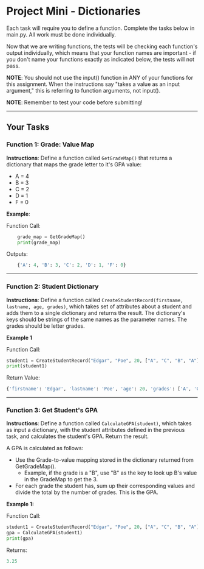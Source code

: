 # Project Mini - Dictionaries

Each task will require you to define a function. Complete the tasks below in main.py. All work must be done individually.

Now that we are writing functions, the tests will be checking each function's output individually, which means that your function names are important - if you don't name your functions exactly as indicated below, the tests will not pass.

**NOTE**: You should not use the input() function in ANY of your functions for this assignment. When the instructions say "takes a value as an input argument," this is referring to function arguments, not input().

**NOTE**: Remember to test your code before submitting!

---
## **Your Tasks**

### **Function 1: Grade: Value Map**

**Instructions**: Define a function called `GetGradeMap()` that returns a dictionary that maps the grade letter to it's GPA value:

* A = 4
* B = 3
* C = 2
* D = 1
* F = 0

**Example**:

Function Call:

```py
    grade_map = GetGradeMap()
    print(grade_map)
```

Outputs:
```py
    {'A': 4, 'B': 3, 'C': 2, 'D': 1, 'F': 0}
```
---
### **Function 2: Student Dictionary**

**Instructions**: Define a function called `CreateStudentRecord(firstname, lastname, age, grades)`, which takes set of attributes about a student and adds them to a single dictionary and returns the result. The dictionary's keys should be strings of the same names as the parameter names. The grades should be letter grades.

**Example 1**

Function Call:
```py
student1 = CreateStudentRecord("Edgar", "Poe", 20, ["A", "C", "B", "A"])
print(student1)
```
Return Value:
```py
{'firstname': 'Edgar', 'lastname': 'Poe', 'age': 20, 'grades': ['A', 'C', 'B', 'A']}
```
---
### **Function 3: Get Student's GPA**

**Instructions**: Define a function called `CalculateGPA(student)`, which takes as input a dictionary, with the student attributes defined in the previous task, and calculates the student's GPA. Return the result.

A GPA is calculated as follows:

* Use the Grade-to-value mapping stored in the dictionary returned from GetGradeMap().
    * Example, if the grade is a "B", use "B" as the key to look up B's value in the GradeMap to get the 3.
* For each grade the student has, sum up their corresponding values and divide the total by the number of grades. This is the GPA.

**Example 1:**

Function Call:
```py
student1 = CreateStudentRecord("Edgar", "Poe", 20, ["A", "C", "B", "A"])
gpa = CalculateGPA(student1)
print(gpa)
```
Returns:
```py
3.25
```